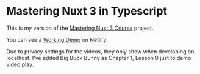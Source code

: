 # Mastering Nuxt 3 in Typescript

This is my version of the [Mastering Nuxt 3 Course](https://https://masteringnuxt.com/) project.

You can see a [Working Demo](https://sweet-sunflower-cab468.netlify.app/course) on Netlify.

Due to privacy settings for the videos, they only show when developing on localhost. I've added Big Buck Bunny as Chapter 1, Lesson 0 just to demo video play.
